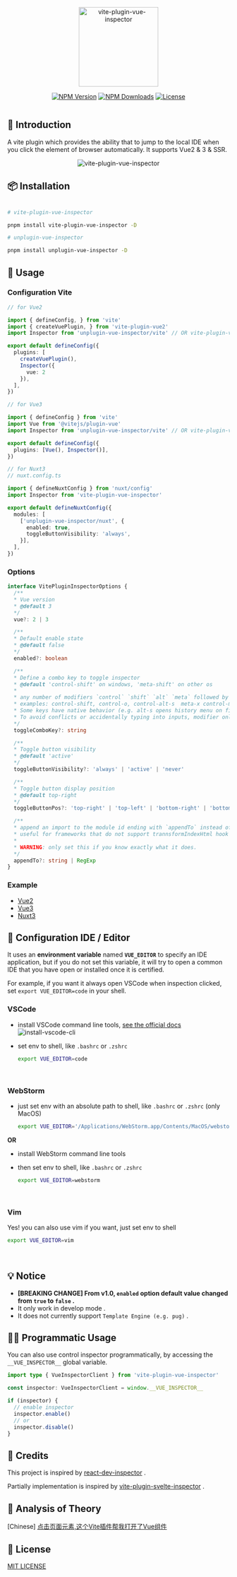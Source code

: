 
<p align="center">
<a href="https://github.com/webfansplz/vite-plugin-vue-inspector"><img src="./logo.svg" width="180" alt="vite-plugin-vue-inspector"></a>
</p>

<p align="center">
  <a href="https://www.npmjs.com/package/vite-plugin-vue-inspector" target="_blank" rel="noopener noreferrer"><img src="https://badgen.net/npm/v/vite-plugin-vue-inspector" alt="NPM Version" /></a>
  <a href="https://www.npmjs.com/package/vite-plugin-vue-inspector" target="_blank" rel="noopener noreferrer"><img src="https://badgen.net/npm/dt/vite-plugin-vue-inspector" alt="NPM Downloads" /></a>
  <a href="https://github.com/webfansplz/vite-plugin-vue-inspector/blob/master/LICENSE" target="_blank" rel="noopener noreferrer"><img src="https://badgen.net/github/license/webfansplz/vite-plugin-vue-inspector" alt="License" /></a>
</p>

<p align="center">
<a href="https://stackblitz.com/edit/vitejs-vite-rbr2as?file=src%2FApp.vue"><img src="https://developer.stackblitz.com/img/open_in_stackblitz.svg" alt=""></a>
</p>

## 📖 Introduction

A vite plugin which provides the ability that to jump to the local IDE when you click the element of browser automatically. It supports Vue2 & 3 & SSR.

<p align="center">
<img src="./public/preview.gif" alt="vite-plugin-vue-inspector">
</p>

## 📦 Installation

```bash

# vite-plugin-vue-inspector 

pnpm install vite-plugin-vue-inspector -D

# unplugin-vue-inspector

pnpm install unplugin-vue-inspector -D

```

## 🦄 Usage

### Configuration Vite

```ts
// for Vue2

import { defineConfig, } from 'vite'
import { createVuePlugin, } from 'vite-plugin-vue2'
import Inspector from 'unplugin-vue-inspector/vite' // OR vite-plugin-vue-inspector

export default defineConfig({
  plugins: [
    createVuePlugin(),
    Inspector({
      vue: 2
    }),
  ],
})
```

```ts
// for Vue3

import { defineConfig } from 'vite'
import Vue from '@vitejs/plugin-vue'
import Inspector from 'unplugin-vue-inspector/vite' // OR vite-plugin-vue-inspector

export default defineConfig({
  plugins: [Vue(), Inspector()],
})
```

```ts
// for Nuxt3
// nuxt.config.ts

import { defineNuxtConfig } from 'nuxt/config'
import Inspector from 'vite-plugin-vue-inspector'

export default defineNuxtConfig({
  modules: [
    ['unplugin-vue-inspector/nuxt', {
      enabled: true,
      toggleButtonVisibility: 'always',
    }],
  ],
})
```

### Options


```ts
interface VitePluginInspectorOptions {
  /**
  * Vue version
  * @default 3
  */
  vue?: 2 | 3

  /**
  * Default enable state
  * @default false
  */
  enabled?: boolean

  /**
  * Define a combo key to toggle inspector
  * @default 'control-shift' on windows, 'meta-shift' on other os
  *
  * any number of modifiers `control` `shift` `alt` `meta` followed by zero or one regular key, separated by -
  * examples: control-shift, control-o, control-alt-s  meta-x control-meta
  * Some keys have native behavior (e.g. alt-s opens history menu on firefox).
  * To avoid conflicts or accidentally typing into inputs, modifier only combinations are recommended.
  */
  toggleComboKey?: string

  /**
  * Toggle button visibility
  * @default 'active'
  */
  toggleButtonVisibility?: 'always' | 'active' | 'never'

  /**
  * Toggle button display position
  * @default top-right
  */
  toggleButtonPos?: 'top-right' | 'top-left' | 'bottom-right' | 'bottom-left'

  /**
  * append an import to the module id ending with `appendTo` instead of adding a script into body
  * useful for frameworks that do not support trannsformIndexHtml hook (e.g. Nuxt3)
  *
  * WARNING: only set this if you know exactly what it does.
  */
  appendTo?: string | RegExp
}
```

### Example

- [Vue2](https://github.com/webfansplz/vite-plugin-vue-inspector/tree/main/packages/playground/vue2)
- [Vue3](https://github.com/webfansplz/vite-plugin-vue-inspector/tree/main/packages/playground/vue3)
- [Nuxt3](https://github.com/webfansplz/vite-plugin-vue-inspector/tree/main/packages/playground/nuxt)

## 🔌  Configuration IDE / Editor

It uses an **environment variable** named **`VUE_EDITOR`** to specify an IDE application, but if you do not set this variable, it will try to open a common IDE that you have open or installed once it is certified.

For example, if you want it always open VSCode when inspection clicked, set `export VUE_EDITOR=code` in your shell.


### VSCode

- install VSCode command line tools, [see the official docs](https://code.visualstudio.com/docs/setup/mac#_launching-from-the-command-line)
  ![install-vscode-cli](./public/install-vscode-cli.png)

- set env to shell, like `.bashrc` or `.zshrc`  

  ```bash
  export VUE_EDITOR=code
  ```

<br />

### WebStorm  

- just set env with an absolute path to shell, like `.bashrc` or `.zshrc` (only MacOS)  

  ```bash
  export VUE_EDITOR='/Applications/WebStorm.app/Contents/MacOS/webstorm'
  ```

**OR**

- install WebStorm command line tools

- then set env to shell, like `.bashrc` or `.zshrc`  

  ```bash
  export VUE_EDITOR=webstorm
  ```

<br />

### Vim

Yes! you can also use vim if you want, just set env to shell

```bash
export VUE_EDITOR=vim
```

<br />

## 💡 Notice

- **[BREAKING CHANGE] From v1.0, `enabled` option default value changed from `true` to `false` .**
- It only work in develop mode .
- It does not currently support `Template Engine (e.g. pug)` .

## 👨‍💻 Programmatic Usage

You can also use control inspector programmatically, by accessing the `__VUE_INSPECTOR__` global variable.

```ts
import type { VueInspectorClient } from 'vite-plugin-vue-inspector'

const inspector: VueInspectorClient = window.__VUE_INSPECTOR__

if (inspector) {
  // enable inspector
  inspector.enable()
  // or
  inspector.disable()
}
```

## 🌸 Credits

This project is inspired by [react-dev-inspector](https://github.com/zthxxx/react-dev-inspector) .

Partially implementation is inspired by [vite-plugin-svelte-inspector](https://github.com/sveltejs/vite-plugin-svelte/tree/main/packages/vite-plugin-svelte/src/ui/inspector) .

## 🤖️ Analysis of Theory

[Chinese] [点击页面元素,这个Vite插件帮我打开了Vue组件](https://juejin.cn/post/7077347158545924127)
## 📄 License

[MIT LICENSE](./LICENSE)
